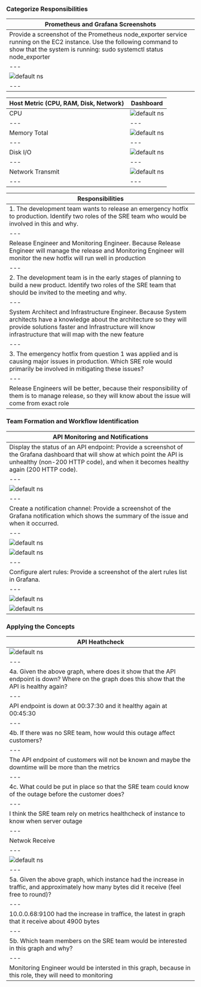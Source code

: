 ### Categorize Responsibilities
|Prometheus and Grafana Screenshots|
|---|
|Provide a screenshot of the Prometheus node_exporter service running on the EC2 instance. Use the following command to show that the system is running: sudo systemctl status node_exporter|
|---|
|![default ns](/evidence/status_node_exporter.png)|
|---|


|Host Metric (CPU, RAM, Disk,  Network)|Dashboard|
|---|---|
|CPU|![default ns](/evidence/CPU.png)|
|---|---|
|Memory Total|![default ns](/evidence/Memory.png)|
|---|---|
|Disk I/O|![default ns](/evidence/Disk-IO.png)|
|---|---|
|Network Transmit|![default ns](/evidence/Network.png)|
|---|---|

|Responsibilities|
|---|
|1. The development team wants to release an emergency hotfix to production. Identify two roles of the SRE team who would be involved in this and why.|
|---|
|Release Engineer and Monitoring Engineer. Because Release Engineer will manage the release and Monitoring Engineer will monitor the new hotfix will run well in production|
|---|
|2. The development team is in the early stages of planning to build a new product. Identify two roles of the SRE team that should be invited to the meeting and why.|
|---|
|System Architect and Infrastructure Engineer. Because System architects have a knowledge about the architecture so they will provide solutions faster and Infrastructure will know infrastructure that will map with the new feature|
|---|
|3. The emergency hotfix from question 1 was applied and is causing major issues in production. Which SRE role would primarily be involved in mitigating these issues?|
|---|
|Release Engineers will be better, because their responsibility of them is to manage release, so they will know about the issue will come from exact role|


### Team Formation and Workflow Identification
|API Monitoring and Notifications|
|---|
|Display the status of an API endpoint: Provide a screenshot of the Grafana dashboard that will show at which point the API is unhealthy (non-200 HTTP code), and when it becomes healthy again (200 HTTP code).|
|---|
|![default ns](/evidence/API_HealthCheck.png)|
|---|
|Create a notification channel: Provide a screenshot of the Grafana notification which shows the summary of the issue and when it occurred.|
|---|
|![default ns](/evidence/alert_flaskApp_1.png)
 ![default ns](/evidence/alert_flaskApp_2.png)|
|---|
|Configure alert rules: Provide a screenshot of the alert rules list in Grafana.|
|---|
|![default ns](/evidence/status_alert-rule_1.png)
 ![default ns](/evidence/status_alert-rule_2.png)|


### Applying the Concepts
|API Heathcheck|
|---|
|![default ns](/evidence/API_HealthCheck.png)|
|---|
|4a. Given the above graph, where does it show that the API endpoint is down? Where on the graph does this show that the API is healthy again?|
|---|
|API endpoint is down at 00:37:30 and it healthy again at 00:45:30|
|---|
|4b. If there was no SRE team, how would this outage affect customers?|
|---|
|The API endpoint of customers will not be known and maybe the downtime will be more than the metrics|
|---|
|4c. What could be put in place so that the SRE team could know of the outage before the customer does?|
|---|
|I think the SRE team rely on metrics healthcheck of instance to know when server outage|
|---|
|Netwok Receive|
|---|
|![default ns](/evidence/Network_received.png)|
|---|
|5a. Given the above graph, which instance had the increase in traffic, and approximately how many bytes did it receive (feel free to round)?|
|---|
|10.0.0.68:9100 had the increase in traffice, the latest in graph that it receive about 4900 bytes|
|---|
|5b. Which team members on the SRE team would be interested in this graph and why?|
|---|
|Monitoring Engineer  would be intersted in this graph, because in this role, they will need to monitoring |